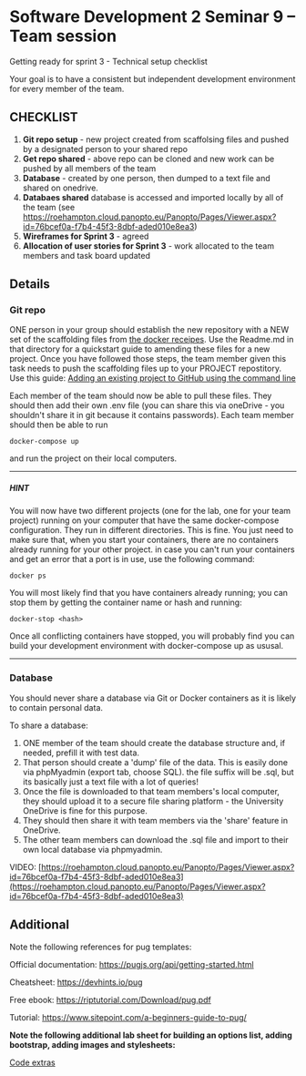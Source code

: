 # Software Development 2 Seminar 9 – Team session

Getting ready for sprint 3 - Technical setup checklist


Your goal is to have a consistent but independent development environment for every member of the team.

## CHECKLIST

1. __Git repo setup__ - new project created from scaffolsing files and pushed by a designated person to your shared repo
2. __Get repo shared__ - above repo can be cloned and new work can be pushed by all members of the team
3. __Database__ - created by one person, then dumped to a text file and shared on onedrive.
4. __Databaes shared__ database is accessed and imported locally by all of the team (see https://roehampton.cloud.panopto.eu/Panopto/Pages/Viewer.aspx?id=76bcef0a-f7b4-45f3-8dbf-aded010e8ea3)
5. __Wireframes for Sprint 3__ - agreed
6. __Allocation of user stories for Sprint 3__ - work allocated to the team members and task board updated


## Details



### Git repo

ONE person in your group should establish the new repository with a NEW set of the scaffolding files from [the docker receipes](https://github.com/lisahas/docker-recipes/tree/master/mysql-phpmyadmin-node).  Use the Readme.md in that directory for a quickstart guide to amending these files for a new project.  Once you have followed those steps, the team member given this task needs to push the scaffolding files up to your PROJECT repostitory. Use this guide: [Adding an existing project to GitHub using the command line](https://docs.github.com/en/get-started/importing-your-projects-to-github/importing-source-code-to-github/adding-an-existing-project-to-github-using-the-command-line)

Each member of the team should now be able to pull these files. They should then add their own .env file (you can share this via oneDrive - you shouldn't share it in git because it contains passwords).  Each team member should then be able to run 

```
docker-compose up
```

and run the project on their local computers.

---

##### HINT

You will now have two different projects (one for the lab, one for your team project) running on your computer that have the same docker-compose configuration.  They run in different directories.  This is fine.  You just need to make sure that, when you start your containers, there are no containers already running for your other project.  in case you can't run your containers and get an error that a port is in use, use the following command:

```
docker ps
```

You will most likely find that you have containers already running; you can stop them by getting the container name or hash and running:

```
docker-stop <hash>
```

Once all conflicting containers have stopped, you will probably find you can build your development environment with docker-compose up as ususal.


---

### Database

You should never share a database via Git or Docker containers as it is likely to contain personal data.

To share a database:

1. ONE member of the team should create the database structure and, if needed, prefill it with test data.
2. That person should create a 'dump' file of the data.  This is easily done via phpMyadmin (export tab, choose SQL). the file suffix will be .sql, but its basically just a text file with a lot of queries!
3. Once the file is downloaded to that team members's local computer, they should upload it to a secure file sharing platform - the University OneDrive is fine for this purpose.
4. They should then share it with team members via the 'share' feature in OneDrive.
5. The other team members can download the .sql file and import to their own local database via phpmyadmin.

VIDEO: 
[https://roehampton.cloud.panopto.eu/Panopto/Pages/Viewer.aspx?id=76bcef0a-f7b4-45f3-8dbf-aded010e8ea3](https://roehampton.cloud.panopto.eu/Panopto/Pages/Viewer.aspx?id=76bcef0a-f7b4-45f3-8dbf-aded010e8ea3)


## Additional

Note the following references for pug templates:

Official documentation: https://pugjs.org/api/getting-started.html

Cheatsheet: https://devhints.io/pug

Free ebook: https://riptutorial.com/Download/pug.pdf

Tutorial: https://www.sitepoint.com/a-beginners-guide-to-pug/


__Note the following additional lab sheet for building an options list, adding bootstrap, adding images and stylesheets:__

[Code extras](../../code-extras.html)
